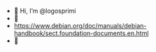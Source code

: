 - 👋 Hi, I’m @logosprimi
- 👀
- https://www.debian.org/doc/manuals/debian-handbook/sect.foundation-documents.en.html
- 🌱


<!---
logosprimi/logosprimi is a ✨ special ✨ repository because its `README.md` (this file) appears on your GitHub profile.
You can click the Preview link to take a look at your changes.
--->
